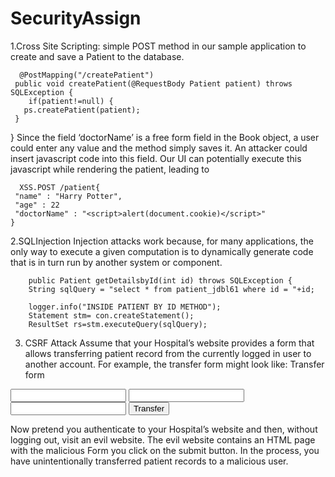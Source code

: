 # SecurityAssign

1.Cross Site Scripting:
simple POST method in our sample application to create and save a Patient to the database.

      @PostMapping("/createPatient")
     public void createPatient(@RequestBody Patient patient) throws SQLException {
        if(patient!=null) {
       ps.createPatient(patient);
     }
 }
Since the field ‘doctorName’ is a free form field in the Book object, a user could enter any value and the method simply saves it. An attacker could insert javascript code into this field. Our UI can potentially execute this javascript while rendering the patient, leading to 

      XSS.POST /patient{
     "name" : "Harry Potter",
     "age" : 22
     "doctorName" : "<script>alert(document.cookie)</script>"
    }


2.SQLInjection
Injection attacks work because, for many applications, the only way to execute a given computation is to dynamically generate code that is in turn run by another system or component. 
                
		public Patient getDetailsbyId(int id) throws SQLException {
		String sqlQuery = "select * from patient_jdbl61 where id = "+id;
		
		logger.info("INSIDE PATIENT BY ID METHOD");
		Statement stm= con.createStatement();
		ResultSet rs=stm.executeQuery(sqlQuery);


3. CSRF Attack
   Assume that your Hospital’s website provides a form that allows transferring patient record from the currently logged in user to another account. For example, the transfer form might look like:
Transfer form
<form method="post"
	action="/transfer">
<input type="text"
	name="amount"/>
<input type="text"
	name="routingNumber"/>
<input type="text"
	name="account"/>
<input type="submit"
	value="Transfer"/>
</form>

Now pretend you authenticate to your Hospital’s website and then, without logging out, visit an evil website. The evil website contains an HTML page with the malicious Form
you click on the submit button. In the process, you have unintentionally transferred patient records to a malicious user.
  
